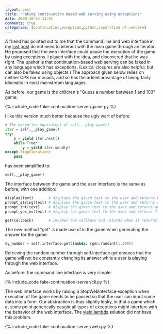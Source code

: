 ```yaml
---
layout: post
title: "Faking continuation based web serving using exceptions"
date: 2008-10-04 11:01
comments: true
categories: [continuation,exception,python,separation of concern]
---
```

A friend has pointed out to me that the command line and web interface in my [last post](/blog/2008/09/15/de-coupling-interfaces-with-yield-lambda/) do not need to interact with the main game through an iterator. He proposed that the web interface could pause the execution of the game by using exceptions. I played with the idea, and discovered that he was right. The upshot is that continuation-based web serving can be faked in any language which has exceptions. (Lexical closures are also helpful, but can also be faked using objects.) The approach given below relies on neither CPS nor monads, and so has the added advantage of being fairly idiomatic in most mainstream languages.

As before, our game is the children's "Guess a number between 1 and 100" game:

{% include_code fake-continuation-server/game.py %}

I like this version much better because the ugly wart of before:

``` python
# The coroutine equivalent of self.__play_game()
iter = self.__play_game()
try:
    y = yield iter.next()
    while True:
        y = yield iter.send(y)
except StopIteration:
    pass
```

has been simplified to:

``` python
self.__play_game()
```

The interface between the game and the user interface is the same as before, with one addition:

``` python
display(text)       # displays the given text to the user and returns None
prompt_string(text) # displays the given text to the user and returns a string input by the user
prompt_int(text)    # display the given text to the user and returns an int input by the user
prompt_yes_no(text) # display the given text to the user and returns True for yes and False for no

get(callback)       # invokes the callback and returns what it returns
```

The new method "get" is made use of in the game when generating the answer for the game:

``` python
my_number = self.interface.get(lambda: rgen.randint(1,100))
```

Retrieving the random number through self.interface.get ensures that the game will not be constantly changing its answer while a user is playing through the web interface.

As before, the command line interface is very simple:

{% include_code fake-continuation-server/cli.py %}

The web interface works by raising a StopWebInterface exception when execution of the game needs to be paused so that the user can input some data into a form. Our abstraction is thus slightly leaky, in that a game which at some point generically caught all types of exceptions might interfere with the behavior of the web interface. The [yield lambda](/blog/2008/09/15/de-coupling-interfaces-with-yield-lambda/) solution did not have this problem.

{% include_code fake-continuation-server/web.py %}
